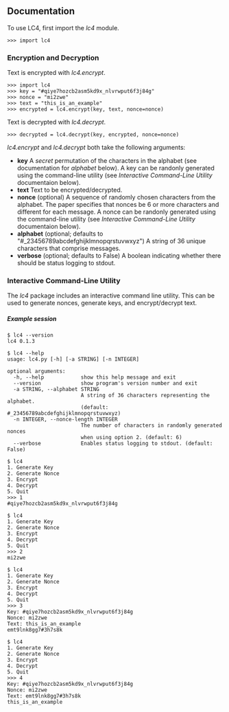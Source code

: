 ﻿Documentation
-------------

To use LC4, first import the *lc4* module.

    >>> import lc4

### Encryption and Decryption

Text is encrypted with *lc4.encrypt*.
    
    >>> import lc4
    >>> key = "#qiye7hozcb2asm5kd9x_nlvrwput6f3j84g"
    >>> nonce = "mi2zwe"
    >>> text = "this_is_an_example"
    >>> encrypted = lc4.encrypt(key, text, nonce=nonce)

Text is decrypted with *lc4.decrypt*.

    >>> decrypted = lc4.decrypt(key, encrypted, nonce=nonce)

*lc4.encrypt* and *lc4.decrypt* both take the following arguments:

* **key** A *secret* permutation of the characters in the alphabet (see documentation for
*alphabet* below). A key can be randonly generated using the command-line utility (see
*Interactive Command-Line Utility* documentaion below).
* **text** Text to be encrypted/decrypted.
* **nonce** (optional) A sequence of randomly chosen characters from the alphabet. The paper
specifies that nonces be 6 or more characters and different for each message. A nonce can be
randonly generated using the command-line utility (see *Interactive Command-Line Utility*
documentaion below).
* **alphabet** (optional; defaults to "#_23456789abcdefghijklmnopqrstuvwxyz") A string of 36
unique characters that comprise messages.
* **verbose** (optional; defaults to False) A boolean indicating whether there should be
status logging to stdout.

### Interactive Command-Line Utility

The *lc4* package includes an interactive command line utility. This can be used to
generate nonces, generate keys, and encrypt/decrypt text.

##### Example session

```
$ lc4 --version
lc4 0.1.3

$ lc4 --help
usage: lc4.py [-h] [-a STRING] [-n INTEGER]

optional arguments:
  -h, --help            show this help message and exit
  --version             show program's version number and exit
  -a STRING, --alphabet STRING
                        A string of 36 characters representing the alphabet.
                        (default: #_23456789abcdefghijklmnopqrstuvwxyz)
  -n INTEGER, --nonce-length INTEGER
                        The number of characters in randomly generated nonces
                        when using option 2. (default: 6)
  --verbose             Enables status logging to stdout. (default: False)

$ lc4
1. Generate Key
2. Generate Nonce
3. Encrypt
4. Decrypt
5. Quit
>>> 1
#qiye7hozcb2asm5kd9x_nlvrwput6f3j84g

$ lc4
1. Generate Key
2. Generate Nonce
3. Encrypt
4. Decrypt
5. Quit
>>> 2
mi2zwe

$ lc4
1. Generate Key
2. Generate Nonce
3. Encrypt
4. Decrypt
5. Quit
>>> 3
Key: #qiye7hozcb2asm5kd9x_nlvrwput6f3j84g
Nonce: mi2zwe
Text: this_is_an_example
emt9lnk8gg7#3h7s8k

$ lc4
1. Generate Key
2. Generate Nonce
3. Encrypt
4. Decrypt
5. Quit
>>> 4
Key: #qiye7hozcb2asm5kd9x_nlvrwput6f3j84g
Nonce: mi2zwe
Text: emt9lnk8gg7#3h7s8k
this_is_an_example
```
